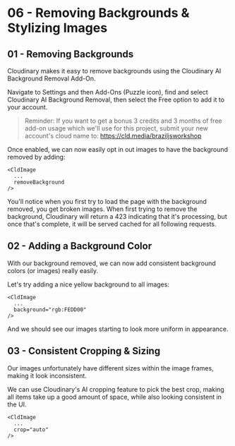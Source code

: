 # 06 - Removing Backgrounds & Stylizing Images

## 01 - Removing Backgrounds

Cloudinary makes it easy to remove backgrounds using the Cloudinary AI Background Removal Add-On.

Navigate to Settings and then Add-Ons (Puzzle icon), find and select Cloudinary AI Background Removal, then select the Free option to add it to your account.

> Reminder: If you want to get a bonus 3 credits and 3 months of free add-on usage which we'll use for this project, submit your new account's cloud name to: https://cld.media/braziljsworkshop

Once enabled, we can now easily opt in out images to have the background removed by adding:

```
<CldImage
  ...
  removeBackground
/>
```

You'll notice when you first try to load the page with the background removed, you get broken images. When first trying to remove
the background, Cloudinary will return a 423 indicating that it's processing, but once that's complete, it will be served
cached for all following requests.

## 02 - Adding a Background Color

With our background removed, we can now add consistent background colors (or images) really easily.

Let's try adding a nice yellow background to all images:

```
<CldImage
  ...
  background="rgb:FEDD00"
/>
```

And we should see our images starting to look more uniform in appearance.

## 03 - Consistent Cropping & Sizing

Our images unfortunately have different sizes within the image frames, making it look inconsistent.

We can use Cloudinary's AI cropping feature to pick the best crop, making all items take up a good amount
of space, while also looking consistent in the UI.

```
<CldImage
  ...
  crop="auto"
/>
```
